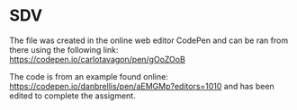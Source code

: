 # SDV
The file was created in the online web editor CodePen and can be ran from there using the following link: 
https://codepen.io/carlotavagon/pen/gOoZOoB

The code is from an example found online: https://codepen.io/danbrellis/pen/aEMGMp?editors=1010
and has been edited to complete the assigment. 
